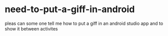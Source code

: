 # need-to-put-a-giff-in-android
pleas can some one tell me how to put a giff in an android studio app and to show it between activites
